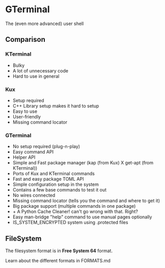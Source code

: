 # GTerminal

The (even more advanced) user shell

## Comparison

### KTerminal

* Bulky
* A lot of unnecessary code
* Hard to use in general

### Kux

* Setup required
* C++ Library setup makes it hard to setup
* Easy to use
* User-friendly
* Missing command locator

### GTerminal

* No setup required (plug-n-play)
* Easy command API
* Helper API
* Simple and Fast package manager (kap (from Kux) X get-apt (from KTerminal))
* Ports of Kux and KTerminal commands
* Fast and easy package TOML API
* Simple configuration setup in the system
* Contains a few base commands to test it out
* No wires connected
* Missing command locator (tells you the command and where to get it)
* Big package support (multiple commands in one package)
* \+ A Python Cache Cleaner! can't go wrong with that. Right?
* Easy man-bridge "help" command to use manual pages optionally
* IS_SYSTEM_ENCRYPTED system using .protected files

## FileSystem

The filesystem format is in **Free System 64** format.

Learn about the different formats in FORMATS.md
